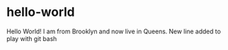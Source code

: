 # hello-world
Hello World!
I am from Brooklyn and now live in Queens.
New line added to play with git bash
